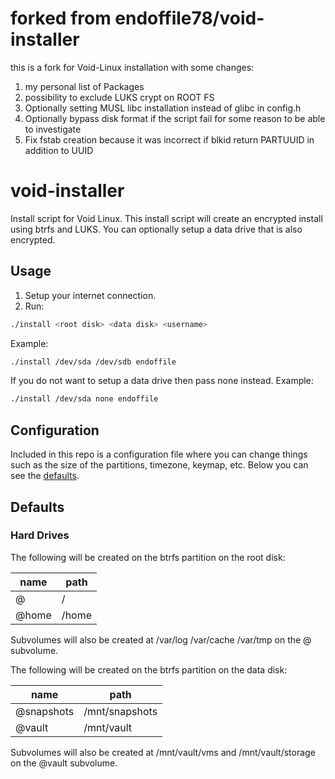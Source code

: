 
# forked from endoffile78/void-installer

this is a fork for Void-Linux installation with some changes: 

1. my personal list of Packages 
2. possibility to exclude LUKS crypt on ROOT FS 
3. Optionally setting MUSL libc installation instead of glibc in config.h
4. Optionally bypass disk format if the script fail for some reason to be able to investigate 
5. Fix fstab creation because it was incorrect if blkid return PARTUUID in addition to UUID 

# void-installer

Install script for Void Linux. This install script will create an encrypted install using btrfs and LUKS. You can optionally setup a data drive that is also encrypted. 

## Usage

1. Setup your internet connection.
2. Run:
```bash
./install <root disk> <data disk> <username>
```

Example:
```bash
./install /dev/sda /dev/sdb endoffile
```

If you do not want to setup a data drive then pass none instead. Example:
```bash
./install /dev/sda none endoffile
```

## Configuration

Included in this repo is a configuration file where you can change things such as the size of the partitions, timezone, keymap, etc. Below you can see the [defaults](#defaults).

<a href="#defaults"></a>
## Defaults
### Hard Drives

The following will be created on the btrfs partition on the root disk:

| name  | path  |
|-------|-------|
| @     | /     |
| @home | /home |

Subvolumes will also be created at /var/log /var/cache /var/tmp on the @
subvolume.

The following will be created on the btrfs partition on the data disk:

| name       | path           |
|------------|----------------|
| @snapshots | /mnt/snapshots |
| @vault     | /mnt/vault     |

Subvolumes will also be created at /mnt/vault/vms and /mnt/vault/storage
on the @vault subvolume.
